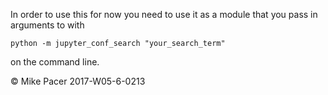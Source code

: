 In order to use this for now you need to use it as a module that you pass in arguments to with 

    python -m jupyter_conf_search "your_search_term"

on the command line.

© Mike Pacer 2017-W05-6-0213
